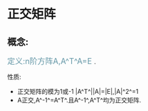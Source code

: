 # 正交矩阵

## 概念:

<font color=#6799a8 size=4>定义:n阶方阵A,A^T^A=E </font>.

性质:

- 正交矩阵的模为1或-1	|A^T^||A|=|E|,|A|^2^=1 
- A正交,A^-1^=A^T^.且A^-1^,A^T^均为正交矩阵.